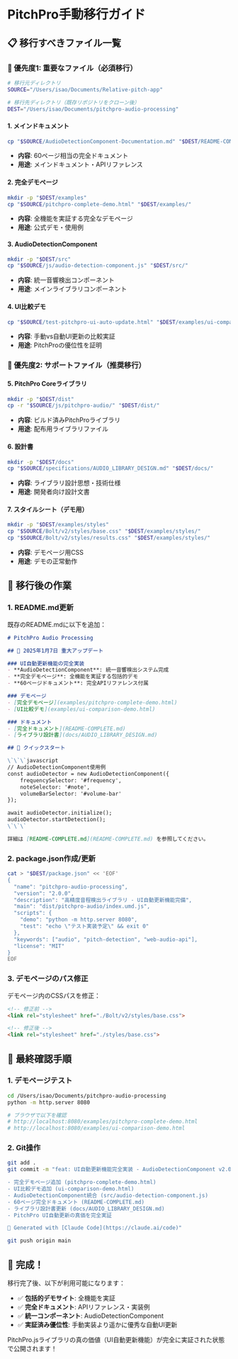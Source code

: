 # PitchPro手動移行ガイド

## 📋 移行すべきファイル一覧

### 🎯 優先度1: 重要なファイル（必須移行）

```bash
# 移行元ディレクトリ
SOURCE="/Users/isao/Documents/Relative-pitch-app"

# 移行先ディレクトリ（既存リポジトリをクローン後）
DEST="/Users/isao/Documents/pitchpro-audio-processing"
```

#### 1. **メインドキュメント**
```bash
cp "$SOURCE/AudioDetectionComponent-Documentation.md" "$DEST/README-COMPLETE.md"
```
- **内容**: 60ページ相当の完全ドキュメント
- **用途**: メインドキュメント・APIリファレンス

#### 2. **完全デモページ**
```bash
mkdir -p "$DEST/examples"
cp "$SOURCE/pitchpro-complete-demo.html" "$DEST/examples/"
```
- **内容**: 全機能を実証する完全なデモページ
- **用途**: 公式デモ・使用例

#### 3. **AudioDetectionComponent**
```bash
mkdir -p "$DEST/src"
cp "$SOURCE/js/audio-detection-component.js" "$DEST/src/"
```
- **内容**: 統一音響検出コンポーネント
- **用途**: メインライブラリコンポーネント

#### 4. **UI比較デモ**
```bash
cp "$SOURCE/test-pitchpro-ui-auto-update.html" "$DEST/examples/ui-comparison-demo.html"
```
- **内容**: 手動vs自動UI更新の比較実証
- **用途**: PitchProの優位性を証明

### 🎯 優先度2: サポートファイル（推奨移行）

#### 5. **PitchPro Coreライブラリ**
```bash
mkdir -p "$DEST/dist"
cp -r "$SOURCE/js/pitchpro-audio/" "$DEST/dist/"
```
- **内容**: ビルド済みPitchProライブラリ
- **用途**: 配布用ライブラリファイル

#### 6. **設計書**
```bash
mkdir -p "$DEST/docs"
cp "$SOURCE/specifications/AUDIO_LIBRARY_DESIGN.md" "$DEST/docs/"
```
- **内容**: ライブラリ設計思想・技術仕様
- **用途**: 開発者向け設計文書

#### 7. **スタイルシート（デモ用）**
```bash
mkdir -p "$DEST/examples/styles"
cp "$SOURCE/Bolt/v2/styles/base.css" "$DEST/examples/styles/"
cp "$SOURCE/Bolt/v2/styles/results.css" "$DEST/examples/styles/"
```
- **内容**: デモページ用CSS
- **用途**: デモの正常動作

## 📝 移行後の作業

### 1. **README.md更新**
既存のREADME.mdに以下を追加：

```markdown
# PitchPro Audio Processing

## 🎉 2025年1月7日 重大アップデート

### UI自動更新機能の完全実装
- **AudioDetectionComponent**: 統一音響検出システム完成
- **完全デモページ**: 全機能を実証する包括的デモ
- **60ページドキュメント**: 完全APIリファレンス付属

### デモページ
- [完全デモページ](examples/pitchpro-complete-demo.html)
- [UI比較デモ](examples/ui-comparison-demo.html)

### ドキュメント
- [完全ドキュメント](README-COMPLETE.md)
- [ライブラリ設計書](docs/AUDIO_LIBRARY_DESIGN.md)

## 🚀 クイックスタート

\`\`\`javascript
// AudioDetectionComponent使用例
const audioDetector = new AudioDetectionComponent({
    frequencySelector: '#frequency',
    noteSelector: '#note',
    volumeBarSelector: '#volume-bar'
});

await audioDetector.initialize();
audioDetector.startDetection();
\`\`\`

詳細は [README-COMPLETE.md](README-COMPLETE.md) を参照してください。
```

### 2. **package.json作成/更新**
```bash
cat > "$DEST/package.json" << 'EOF'
{
  "name": "pitchpro-audio-processing",
  "version": "2.0.0",
  "description": "高精度音程検出ライブラリ - UI自動更新機能完備",
  "main": "dist/pitchpro-audio/index.umd.js",
  "scripts": {
    "demo": "python -m http.server 8080",
    "test": "echo \"テスト実装予定\" && exit 0"
  },
  "keywords": ["audio", "pitch-detection", "web-audio-api"],
  "license": "MIT"
}
EOF
```

### 3. **デモページのパス修正**
デモページ内のCSSパスを修正：
```html
<!-- 修正前 -->
<link rel="stylesheet" href="./Bolt/v2/styles/base.css">

<!-- 修正後 -->
<link rel="stylesheet" href="./styles/base.css">
```

## 🚀 最終確認手順

### 1. **デモページテスト**
```bash
cd /Users/isao/Documents/pitchpro-audio-processing
python -m http.server 8080

# ブラウザで以下を確認
# http://localhost:8080/examples/pitchpro-complete-demo.html
# http://localhost:8080/examples/ui-comparison-demo.html
```

### 2. **Git操作**
```bash
git add .
git commit -m "feat: UI自動更新機能完全実装 - AudioDetectionComponent v2.0.0

- 完全デモページ追加 (pitchpro-complete-demo.html)
- UI比較デモ追加 (ui-comparison-demo.html) 
- AudioDetectionComponent統合 (src/audio-detection-component.js)
- 60ページ完全ドキュメント (README-COMPLETE.md)
- ライブラリ設計書更新 (docs/AUDIO_LIBRARY_DESIGN.md)
- PitchPro UI自動更新の真価を完全実証

🤖 Generated with [Claude Code](https://claude.ai/code)"

git push origin main
```

## 🎉 完成！

移行完了後、以下が利用可能になります：

- ✅ **包括的デモサイト**: 全機能を実証
- ✅ **完全ドキュメント**: APIリファレンス・実装例
- ✅ **統一コンポーネント**: AudioDetectionComponent
- ✅ **実証済み優位性**: 手動実装より遥かに優秀な自動UI更新

PitchPro.jsライブラリの真の価値（UI自動更新機能）が完全に実証された状態で公開されます！